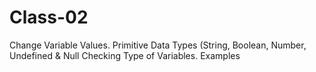 # Class-02

Change Variable Values.
Primitive Data Types (String, Boolean, Number, Undefined & Null
Checking Type of Variables.
Examples
